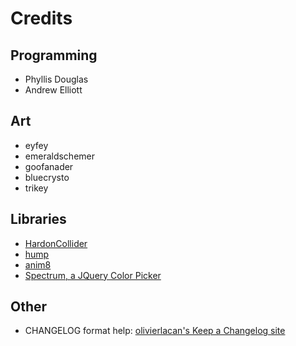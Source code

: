 # Credits

## Programming
* Phyllis Douglas
* Andrew Elliott

## Art
* eyfey
* emeraldschemer
* goofanader
* bluecrysto
* trikey

## Libraries
* [HardonCollider](http://vrld.github.io/HardonCollider/)
* [hump](http://hump.readthedocs.org/en/latest/index.html)
* [anim8](https://github.com/kikito/anim8#anim8)
* [Spectrum, a JQuery Color Picker](https://bgrins.github.io/spectrum/)

## Other
* CHANGELOG format help: [olivierlacan's Keep a Changelog site](http://keepachangelog.com/)
